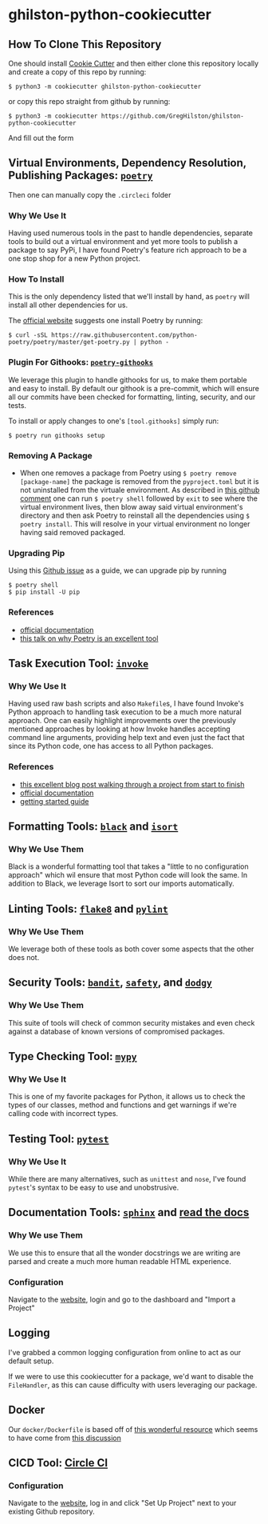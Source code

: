 # ghilston-python-cookiecutter

## How To Clone This Repository

One should install [Cookie Cutter](https://cookiecutter.readthedocs.io/en/1.7.3/index.html) and then either clone this repository locally and create a copy of this repo by running:

`$ python3 -m cookiecutter ghilston-python-cookiecutter`

or copy this repo straight from github by running: 

`$ python3 -m cookiecutter https://github.com/GregHilston/ghilston-python-cookiecutter`

And fill out the form

## Virtual Environments, Dependency Resolution, Publishing Packages: [`poetry`](https://github.com/python-poetry/poetry)

Then one can manually copy the `.circleci` folder

### Why We Use It

Having used numerous tools in the past to handle dependencies, separate tools to build out a virtual environment and yet more tools to publish a package to say PyPi, I have found Poetry's feature rich approach to be a one stop shop for a new Python project.

### How To Install

This is the only dependency listed that we'll install by hand, as `poetry` will install all other dependencies for us.

The [official website](https://python-poetry.org/docs/) suggests one install Poetry by running:

`$ curl -sSL https://raw.githubusercontent.com/python-poetry/poetry/master/get-poetry.py | python -`


### Plugin For Githooks: [`poetry-githooks`](https://pypi.org/project/poetry-githooks/)

We leverage this plugin to handle githooks for us, to make them portable and easy to install. By default our githook is a pre-commit, which will ensure all our commits have been checked for formatting, linting, security, and our tests.

To install or apply changes to one's `[tool.githooks]` simply run:

`$ poetry run githooks setup`

### Removing A Package

- When one removes a package from Poetry using `$ poetry remove [package-name]` the package is removed from the `pyproject.toml` but it is not uninstalled from the virtuale environment. As described in [this github comment](https://github.com/python-poetry/poetry/issues/648#issuecomment-461149012) one can run `$ poetry shell` followed by `exit` to see where the virtual environment lives, then blow away said virtual environment's directory and then ask Poetry to reinstall all the dependencies using `$ poetry install`. This will resolve in your virtual environment no longer having said removed packaged.

### Upgrading Pip

Using this [Github issue]() as a guide, we can upgrade pip by running

```
$ poetry shell
$ pip install -U pip
```

### References

- [official documentation](https://python-poetry.org/docs/)
- [this talk on why Poetry is an excellent tool](https://www.youtube.com/watch?v=QX_Nhu1zhlg&t=202s)

## Task Execution Tool: [`invoke`](https://github.com/pyinvoke/invoke)

### Why We Use It

Having used raw bash scripts and also `Makefile`s, I have found Invoke's Python approach to handling task execution to be a much more natural approach. One can easily highlight improvements over the previously mentioned approaches by looking at how Invoke handles accepting command line arguments, providing help text and even just the fact that since its Python code, one has access to all Python packages.

### References

- [this excellent blog post walking through a project from start to finish](https://interrupt.memfault.com/blog/building-a-cli-for-firmware-projects#why-invoke-and-python)
- [official documentation](http://www.pyinvoke.org/)
- [getting started guide](http://docs.pyinvoke.org/en/0.23.0/getting_started.html)

## Formatting Tools: [`black`](https://github.com/psf/black) and [`isort`](https://github.com/PyCQA/isort)

### Why We Use Them

Black is a wonderful formatting tool that takes a "little to no configuration approach" which wil ensure that most Python code will look the same. In addition to Black, we leverage Isort to sort our imports automatically.

## Linting Tools: [`flake8`](https://github.com/PyCQA/flake8) and [`pylint`](https://github.com/PyCQA/pylint)

### Why We Use Them

We leverage both of these tools as both cover some aspects that the other does not.

## Security Tools: [`bandit`](https://github.com/PyCQA/bandit), [`safety`](https://github.com/pyupio/safety), and [`dodgy`](https://github.com/landscapeio/dodgy)

### Why We Use Them

This suite of tools will check of common security mistakes and even check against a database of known versions of compromised packages.

## Type Checking Tool: [`mypy`](https://github.com/python/mypy)

### Why We Use It

This is one of my favorite packages for Python, it allows us to check the types of our classes, method and functions and get warnings if we're calling code with incorrect types.

## Testing Tool: [`pytest`](https://github.com/pytest-dev/pytest)

### Why We Use It

While there are many alternatives, such as `unittest` and `nose`, I've found `pytest`'s syntax to be easy to use and unobstrusive.

## Documentation Tools: [`sphinx`](https://github.com/sphinx-doc/sphinx) and [read the docs](https://readthedocs.org/)

### Why We use Them

We use this to ensure that all the wonder docstrings we are writing are parsed and create a much more human readable HTML experience.

### Configuration

Navigate to the [website](https://readthedocs.org/), login and go to the dashboard and "Import a Project"

## Logging

I've grabbed a common logging configuration from online to act as our default setup.

If we were to use this cookiecutter for a package, we'd want to disable the `FileHandler`, as this can cause difficulty with users leveraging our package.

## Docker

Our `docker/Dockerfile` is based off of [this wonderful resource](https://github.com/michael0liver/python-poetry-docker-example) which seems to have come from [this discussion](https://github.com/python-poetry/poetry/discussions/1879)

## CICD Tool: [Circle CI](https://circleci.com)

### Configuration

Navigate to the [website](https://circleci.com), log in and click "Set Up Project" next to your existing Github repository.
